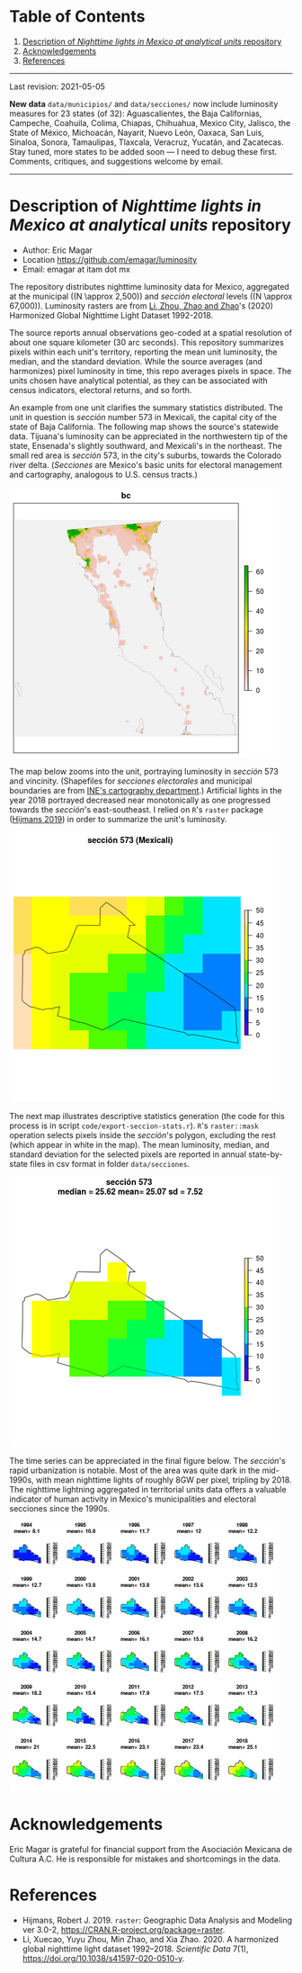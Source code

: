 
# Table of Contents

1.  [Description of *Nighttime lights in Mexico at analytical units* repository](#orgfcce3ad)
2.  [Acknowledgements](#org6612374)
3.  [References](#orgef3d898)

---

Last revision: 2021-05-05

**New data** `data/municipios/` and `data/secciones/` now include luminosity measures for 23 states (of 32): Aguascalientes, the Baja Californias, Campeche, Coahuila, Colima, Chiapas, Chihuahua, Mexico City, Jalisco, the State of México, Michoacán, Nayarit, Nuevo León, Oaxaca, San Luis, Sinaloa, Sonora, Tamaulipas, Tlaxcala, Veracruz, Yucatán, and Zacatecas. Stay tuned, more states to be added soon &#x2014; I need to debug these first. Comments, critiques, and suggestions welcome by email.  

---


<a id="orgfcce3ad"></a>

# Description of *Nighttime lights in Mexico at analytical units* repository

-   Author: Eric Magar
-   Location <https://github.com/emagar/luminosity>
-   Email: emagar at itam dot mx

The repository distributes nighttime luminosity data for Mexico, aggregated at the municipal (\(N \approx 2,500\)) and *sección electoral* levels (\(N \approx 67,000\)). Luminosity rasters are from [Li, Zhou, Zhao and Zhao](https://www.nature.com/articles/s41597-020-0510-y)'s (2020) Harmonized Global Nighttime Light Dataset 1992-2018. 

The source reports annual observations geo-coded at a spatial resolution of about one square kilometer (30 arc seconds). This repository summarizes pixels within each unit's territory, reporting the mean unit luminosity, the median, and the standard deviation. While the source averages (and harmonizes) pixel luminosity in time, this repo averages pixels in space. The units chosen have analytical potential, as they can be associated with census indicators, electoral returns, and so forth.

An example from one unit clarifies the summary statistics distributed. The unit in question is *sección* number 573 in Mexicali, the capital city of the state of Baja California. The following map shows the source's statewide data. Tijuana's luminosity can be appreciated in the northwestern tip of the state, Ensenada's slightly southward, and Mexicali's in the northeast. The small red area is *sección* 573, in the city's suburbs, towards the Colorado river delta. (*Secciones* are Mexico's basic units for electoral management and cartography, analogous to U.S. census tracts.) 

![img](./pics/bc.png "Baja California's statewide nighttime lights for 2018")

The map below zooms into the unit, portraying luminosity in *sección* 573 and vincinity. (Shapefiles for *secciones electorales* and municipal boundaries are from [INE's cartography department](https://cartografia.ife.org.mx/sige7/?cartografia=mapas).) Artificial lights in the year 2018 portrayed decreased near monotonically as one progressed towards the *sección*'s east-southeast. I relied on `R`'s `raster` package ([Hijmans 2019](https://cran.r-project.org/web/packages/raster/index.html)) in order to summarize the unit's luminosity.

![img](./pics/bc-100-crop.png "Luminosity around the chosen sección")

The next map illustrates descriptive statistics generation (the code for this process is in script `code/export-seccion-stats.r`). `R`'s `raster::mask` operation selects pixels inside the *sección*'s polygon, excluding the rest (which appear in white in the map). The mean luminosity, median, and standard deviation for the selected pixels are reported in annual state-by-state files in csv format in folder `data/secciones`. 

![img](./pics/bc-100-mask.png "Nighttime lights inside sección 573")

The time series can be appreciated in the final figure below. The *sección*'s rapid urbanization is notable. Most of the area was quite dark in the mid-1990s, with mean nighttime lights of roughly 8GW per pixel, tripling by 2018.  The nighttime lightning aggregated in territorial units data offers a valuable indicator of human activity in Mexico's municipalities and electoral secciones since the 1990s. 

![img](./pics/bc-100-mask-1994-2018.png)


<a id="org6612374"></a>

# Acknowledgements

Eric Magar is grateful for financial support from the Asociación Mexicana de Cultura A.C. He is responsible for mistakes and shortcomings in the data. 


<a id="orgef3d898"></a>

# References

-   Hijmans, Robert J. 2019. `raster`: Geographic Data Analysis and Modeling ver 3.0-2,  <https://CRAN.R-project.org/package=raster>.
-   Li, Xuecao, Yuyu Zhou, Min Zhao, and Xia Zhao. 2020. A harmonized global nighttime light dataset 1992–2018. *Scientific Data* 7(1), <https://doi.org/10.1038/s41597-020-0510-y>.

